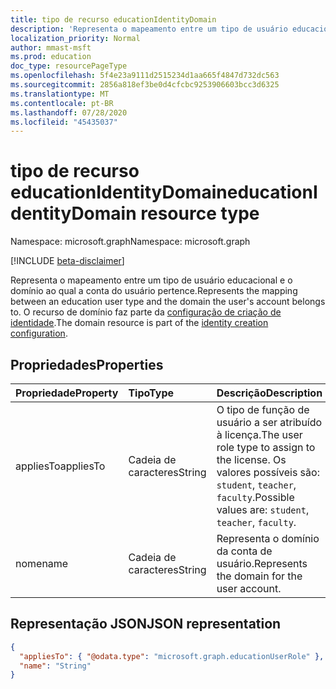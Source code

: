 ```yaml
---
title: tipo de recurso educationIdentityDomain
description: 'Representa o mapeamento entre um tipo de usuário educacional e o domínio ao qual a conta do usuário pertence. O recurso de domínio faz parte da configuração de criação de identidade. '
localization_priority: Normal
author: mmast-msft
ms.prod: education
doc_type: resourcePageType
ms.openlocfilehash: 5f4e23a9111d2515234d1aa665f4847d732dc563
ms.sourcegitcommit: 2856a818ef3be0d4cfcbc9253906603bcc3d6325
ms.translationtype: MT
ms.contentlocale: pt-BR
ms.lasthandoff: 07/28/2020
ms.locfileid: "45435037"
---
```

# <a name="educationidentitydomain-resource-type"></a><span data-ttu-id="f4aa1-104">tipo de recurso educationIdentityDomain</span><span class="sxs-lookup"><span data-stu-id="f4aa1-104">educationIdentityDomain resource type</span></span>

<span data-ttu-id="f4aa1-105">Namespace: microsoft.graph</span><span class="sxs-lookup"><span data-stu-id="f4aa1-105">Namespace: microsoft.graph</span></span>

[!INCLUDE [beta-disclaimer](../../includes/beta-disclaimer.md)]

<span data-ttu-id="f4aa1-106">Representa o mapeamento entre um tipo de usuário educacional e o domínio ao qual a conta do usuário pertence.</span><span class="sxs-lookup"><span data-stu-id="f4aa1-106">Represents the mapping between an education user type and the domain the user's account belongs to.</span></span> <span data-ttu-id="f4aa1-107">O recurso de domínio faz parte da [configuração de criação de identidade](educationidentitycreationconfiguration.md).</span><span class="sxs-lookup"><span data-stu-id="f4aa1-107">The domain resource is part of the [identity creation configuration](educationidentitycreationconfiguration.md).</span></span>

## <a name="properties"></a><span data-ttu-id="f4aa1-108">Propriedades</span><span class="sxs-lookup"><span data-stu-id="f4aa1-108">Properties</span></span>

| <span data-ttu-id="f4aa1-109">Propriedade</span><span class="sxs-lookup"><span data-stu-id="f4aa1-109">Property</span></span>  | <span data-ttu-id="f4aa1-110">Tipo</span><span class="sxs-lookup"><span data-stu-id="f4aa1-110">Type</span></span>   | <span data-ttu-id="f4aa1-111">Descrição</span><span class="sxs-lookup"><span data-stu-id="f4aa1-111">Description</span></span>                                                                                        |
| :-------- | :----- | :------------------------------------------------------------------------------------------------- |
| <span data-ttu-id="f4aa1-112">appliesTo</span><span class="sxs-lookup"><span data-stu-id="f4aa1-112">appliesTo</span></span> | <span data-ttu-id="f4aa1-113">Cadeia de caracteres</span><span class="sxs-lookup"><span data-stu-id="f4aa1-113">String</span></span> | <span data-ttu-id="f4aa1-114">O tipo de função de usuário a ser atribuído à licença.</span><span class="sxs-lookup"><span data-stu-id="f4aa1-114">The user role type to assign to the license.</span></span> <span data-ttu-id="f4aa1-115">Os valores possíveis são: `student`, `teacher`, `faculty`.</span><span class="sxs-lookup"><span data-stu-id="f4aa1-115">Possible values are: `student`, `teacher`, `faculty`.</span></span> |
| <span data-ttu-id="f4aa1-116">nome</span><span class="sxs-lookup"><span data-stu-id="f4aa1-116">name</span></span>      | <span data-ttu-id="f4aa1-117">Cadeia de caracteres</span><span class="sxs-lookup"><span data-stu-id="f4aa1-117">String</span></span> | <span data-ttu-id="f4aa1-118">Representa o domínio da conta de usuário.</span><span class="sxs-lookup"><span data-stu-id="f4aa1-118">Represents the domain for the user account.</span></span>                                                        |

## <a name="json-representation"></a><span data-ttu-id="f4aa1-119">Representação JSON</span><span class="sxs-lookup"><span data-stu-id="f4aa1-119">JSON representation</span></span>

<!-- {
  "blockType": "resource",
  "optionalProperties": [

  ],
  "@odata.type": "microsoft.graph.educationIdentityDomain"
}-->

```json
{
  "appliesTo": { "@odata.type": "microsoft.graph.educationUserRole" },
  "name": "String"
}
```

